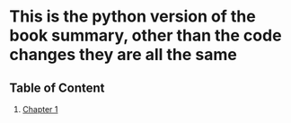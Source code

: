# This is the python version of the book summary, other than the code changes they are all the same

## Table of Content

1. [Chapter 1](./Chapter1/README.ipynb)
